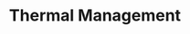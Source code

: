 ---
layout: product
title: Thermal Management
description: An artificially intellient song
image: thermal-management
bandcamp: https://olifrost.bandcamp.com/track/thermal-management
---